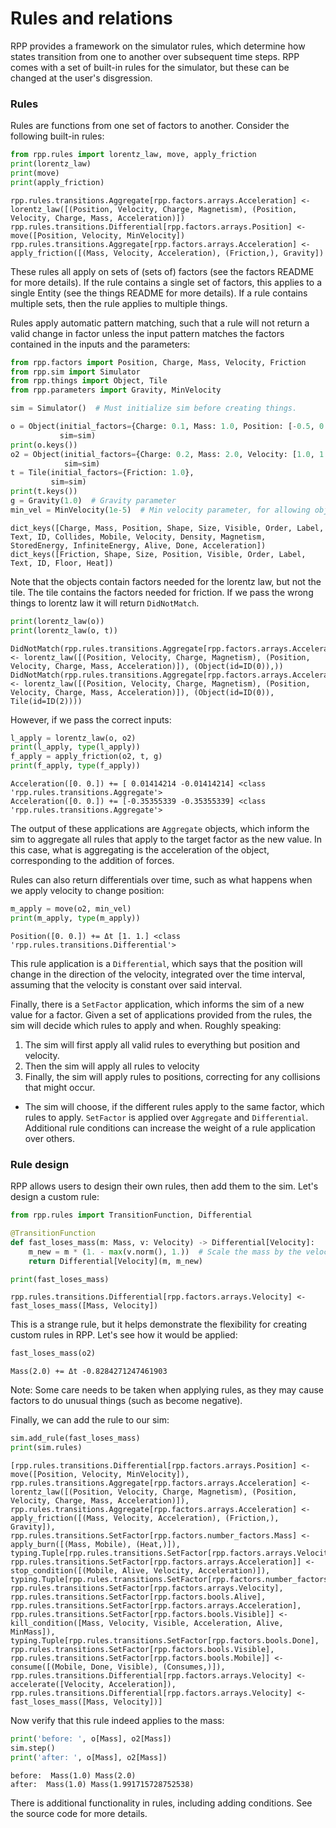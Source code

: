 # Rules and relations

RPP provides a framework on the simulator rules, which determine how states transition from one to another over subsequent time steps. RPP comes with a set of built-in rules for the simulator, but these can be changed at the user's disgression.

### Rules
Rules are functions from one set of factors to another. Consider the following built-in rules:


```python
from rpp.rules import lorentz_law, move, apply_friction
print(lorentz_law)
print(move)
print(apply_friction)
```

    rpp.rules.transitions.Aggregate[rpp.factors.arrays.Acceleration] <- lorentz_law([(Position, Velocity, Charge, Magnetism), (Position, Velocity, Charge, Mass, Acceleration)])
    rpp.rules.transitions.Differential[rpp.factors.arrays.Position] <- move([Position, Velocity, MinVelocity])
    rpp.rules.transitions.Aggregate[rpp.factors.arrays.Acceleration] <- apply_friction([(Mass, Velocity, Acceleration), (Friction,), Gravity])


These rules all apply on sets of (sets of) factors (see the factors README for more details). If the rule contains a single set of factors, this applies to a single Entity (see the things README for more details). If a rule contains multiple sets, then the rule applies to multiple things.

Rules apply automatic pattern matching, such that a rule will not return a valid change in factor unless the input pattern matches the factors contained in the inputs and the parameters:


```python
from rpp.factors import Position, Charge, Mass, Velocity, Friction
from rpp.sim import Simulator
from rpp.things import Object, Tile
from rpp.parameters import Gravity, MinVelocity

sim = Simulator()  # Must initialize sim before creating things.

o = Object(initial_factors={Charge: 0.1, Mass: 1.0, Position: [-0.5, 0.5]}, 
           sim=sim)
print(o.keys())
o2 = Object(initial_factors={Charge: 0.2, Mass: 2.0, Velocity: [1.0, 1.0]},
            sim=sim)
t = Tile(initial_factors={Friction: 1.0},
         sim=sim)
print(t.keys())
g = Gravity(1.0)  # Gravity parameter
min_vel = MinVelocity(1e-5)  # Min velocity parameter, for allowing objects to "stop"
```

    dict_keys([Charge, Mass, Position, Shape, Size, Visible, Order, Label, Text, ID, Collides, Mobile, Velocity, Density, Magnetism, StoredEnergy, InfiniteEnergy, Alive, Done, Acceleration])
    dict_keys([Friction, Shape, Size, Position, Visible, Order, Label, Text, ID, Floor, Heat])


Note that the objects contain factors needed for the lorentz law, but not the tile. The tile contains the factors needed for friction. If we pass the wrong things to lorentz law it will return `DidNotMatch`.


```python
print(lorentz_law(o))
print(lorentz_law(o, t))
```

    DidNotMatch(rpp.rules.transitions.Aggregate[rpp.factors.arrays.Acceleration] <- lorentz_law([(Position, Velocity, Charge, Magnetism), (Position, Velocity, Charge, Mass, Acceleration)]), (Object(id=ID(0)),))
    DidNotMatch(rpp.rules.transitions.Aggregate[rpp.factors.arrays.Acceleration] <- lorentz_law([(Position, Velocity, Charge, Magnetism), (Position, Velocity, Charge, Mass, Acceleration)]), (Object(id=ID(0)), Tile(id=ID(2))))


However, if we pass the correct inputs:


```python
l_apply = lorentz_law(o, o2)
print(l_apply, type(l_apply))
f_apply = apply_friction(o2, t, g)
print(f_apply, type(f_apply))
```

    Acceleration([0. 0.]) += [ 0.01414214 -0.01414214] <class 'rpp.rules.transitions.Aggregate'>
    Acceleration([0. 0.]) += [-0.35355339 -0.35355339] <class 'rpp.rules.transitions.Aggregate'>


The output of these applications are `Aggregate` objects, which inform the sim to aggregate all rules that apply to the target factor as the new value. In this case, what is aggregating is the acceleration of the object, corresponding to the addition of forces.

Rules can also return differentials over time, such as what happens when we apply velocity to change position:


```python
m_apply = move(o2, min_vel)
print(m_apply, type(m_apply))
```

    Position([0. 0.]) += Δt [1. 1.] <class 'rpp.rules.transitions.Differential'>


This rule application is a `Differential`, which says that the position will change in the direction of the velocity, integrated over the time interval, assuming that the velocity is constant over said interval.

Finally, there is a `SetFactor` application, which informs the sim of a new value for a factor. 
Given a set of applications provided from the rules, the sim will decide which rules to apply and when.
Roughly speaking:
1) The sim will first apply all valid rules to everything but position and velocity.
2) Then the sim will apply all rules to velocity
3) Finally, the sim will apply rules to positions, correcting for any collisions that might occur.
* The sim will choose, if the different rules apply to the same factor, which rules to apply. `SetFactor` is applied over `Aggregate` and `Differential`. Additional rule conditions can increase the weight of a rule application over others.

### Rule design

RPP allows users to design their own rules, then add them to the sim. Let's design a custom rule: 


```python
from rpp.rules import TransitionFunction, Differential

@TransitionFunction
def fast_loses_mass(m: Mass, v: Velocity) -> Differential[Velocity]:
    m_new = m * (1. - max(v.norm(), 1.))  # Scale the mass by the velocity
    return Differential[Velocity](m, m_new)

print(fast_loses_mass)
```

    rpp.rules.transitions.Differential[rpp.factors.arrays.Velocity] <- fast_loses_mass([Mass, Velocity])


This is a strange rule, but it helps demonstrate the flexibility for creating custom rules in RPP. Let's see how it would be applied:


```python
fast_loses_mass(o2)
```




    Mass(2.0) += Δt -0.8284271247461903



Note: Some care needs to be taken when applying rules, as they may cause factors to do unusual things (such as become negative).

Finally, we can add the rule to our sim:


```python
sim.add_rule(fast_loses_mass)
print(sim.rules)
```

    [rpp.rules.transitions.Differential[rpp.factors.arrays.Position] <- move([Position, Velocity, MinVelocity]), rpp.rules.transitions.Aggregate[rpp.factors.arrays.Acceleration] <- lorentz_law([(Position, Velocity, Charge, Magnetism), (Position, Velocity, Charge, Mass, Acceleration)]), rpp.rules.transitions.Aggregate[rpp.factors.arrays.Acceleration] <- apply_friction([(Mass, Velocity, Acceleration), (Friction,), Gravity]), rpp.rules.transitions.SetFactor[rpp.factors.number_factors.Mass] <- apply_burn([(Mass, Mobile), (Heat,)]), typing.Tuple[rpp.rules.transitions.SetFactor[rpp.factors.arrays.Velocity], rpp.rules.transitions.SetFactor[rpp.factors.arrays.Acceleration]] <- stop_condition([(Mobile, Alive, Velocity, Acceleration)]), typing.Tuple[rpp.rules.transitions.SetFactor[rpp.factors.number_factors.Mass], rpp.rules.transitions.SetFactor[rpp.factors.arrays.Velocity], rpp.rules.transitions.SetFactor[rpp.factors.bools.Alive], rpp.rules.transitions.SetFactor[rpp.factors.arrays.Acceleration], rpp.rules.transitions.SetFactor[rpp.factors.bools.Visible]] <- kill_condition([Mass, Velocity, Visible, Acceleration, Alive, MinMass]), typing.Tuple[rpp.rules.transitions.SetFactor[rpp.factors.bools.Done], rpp.rules.transitions.SetFactor[rpp.factors.bools.Visible], rpp.rules.transitions.SetFactor[rpp.factors.bools.Mobile]] <- consume([(Mobile, Done, Visible), (Consumes,)]), rpp.rules.transitions.Differential[rpp.factors.arrays.Velocity] <- accelerate([Velocity, Acceleration]), rpp.rules.transitions.Differential[rpp.factors.arrays.Velocity] <- fast_loses_mass([Mass, Velocity])]


Now verify that this rule indeed applies to the mass:


```python
print('before: ', o[Mass], o2[Mass])
sim.step()
print('after: ', o[Mass], o2[Mass])
```

    before:  Mass(1.0) Mass(2.0)
    after:  Mass(1.0) Mass(1.991715728752538)


There is additional functionality in rules, including adding conditions. See the source code for more details.


```python

```
